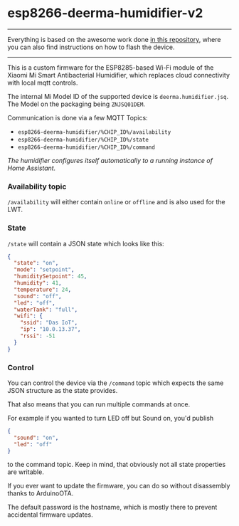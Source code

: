 # esp8266-deerma-humidifier-v2

---

Everything is based on the awesome work done [in this repository](https://github.com/Hypfer/esp8266-deerma-humidifier), where you can also find instructions on how to flash the device.

---

This is a custom firmware for the ESP8285-based Wi-Fi module of the Xiaomi Mi Smart Antibacterial Humidifier, which replaces cloud connectivity with local mqtt controls.

The internal Mi Model ID of the supported device is `deerma.humidifier.jsq`.
The Model on the packaging being `ZNJSQ01DEM`.

Communication is done via a few MQTT Topics:

- `esp8266-deerma-humidifier/%CHIP_ID%/availability`
- `esp8266-deerma-humidifier/%CHIP_ID%/state`
- `esp8266-deerma-humidifier/%CHIP_ID%/command`

*The humidifier configures itself automatically to a running instance of Home Assistant.*

### Availability topic

`/availability` will either contain `online` or `offline` and is also used for the LWT.

### State

`/state` will contain a JSON state which looks like this:

```json
{
  "state": "on",
  "mode": "setpoint",
  "humiditySetpoint": 45,
  "humidity": 41,
  "temperature": 24,
  "sound": "off",
  "led": "off",
  "waterTank": "full",
  "wifi": {
    "ssid": "Das IoT",
    "ip": "10.0.13.37",
    "rssi": -51
  }
}
```

### Control

You can control the device via the `/command` topic which expects the same JSON structure as the state provides.

That also means that you can run multiple commands at once. 

For example if you wanted to turn LED off but Sound on, you'd publish

```json
{
  "sound": "on",
  "led": "off"
}
```

to the command topic. Keep in mind, that obviously not all state properties are writable.

If you ever want to update the firmware, you can do so without disassembly thanks to ArduinoOTA.

The default password is the hostname, which is mostly there to prevent accidental firmware updates.
